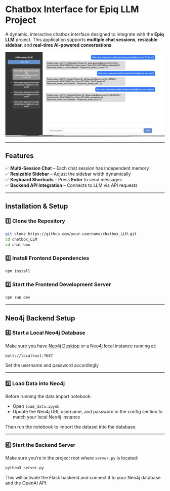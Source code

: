 # **Chatbox Interface for Epiq LLM Project**

A dynamic, interactive chatbox interface designed to integrate with the **Epiq LLM** project. This application supports **multiple chat sessions**, **resizable sidebar**, and **real-time AI-powered conversations**.

![DEMO](image.png)

---

## **Features**
✅ **Multi-Session Chat** – Each chat session has independent memory  
✅ **Resizable Sidebar** – Adjust the sidebar width dynamically  
✅ **Keyboard Shortcuts** – Press **Enter** to send messages  
✅ **Backend API Integration** – Connects to LLM via API requests  

---

## **Installation & Setup**

### **1️⃣ Clone the Repository**
```sh
git clone https://github.com/your-username/chatbox_LLM.git
cd chatbox_LLM
cd chat-box
```

### **2️⃣ Install Frontend Dependencies**
```sh
npm install
```

### **3️⃣ Start the Frontend Development Server**
```sh
npm run dev 
```

---

## **Neo4j Backend Setup**

### **4️⃣ Start a Local Neo4j Database**
Make sure you have [Neo4j Desktop](https://neo4j.com/download/) or a Neo4j local instance running at:

```
bolt://localhost:7687
```

Set the username and password accordingly 

---

### **5️⃣ Load Data into Neo4j**

Before running the data import notebook:

- Open `load_data.ipynb`
- Update the Neo4j URI, username, and password in the config section to match your local Neo4j instance

Then run the notebook to import the dataset into the database.

---

### **6️⃣ Start the Backend Server**
Make sure you’re in the project root where `server.py` is located:

```sh
python3 server.py
```

This will activate the Flask backend and connect it to your Neo4j database and the OpenAI API.

